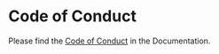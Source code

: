 # Code of Conduct

Please find the [Code of Conduct](https://github.com/nanos/FediFetcher/wiki/Code-of-Conduct) in the Documentation.
